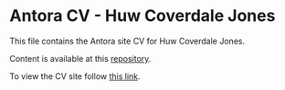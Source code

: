 # Antora CV - Huw Coverdale Jones

This file contains the Antora site CV for Huw Coverdale Jones. 

Content is available at this [repository](https://github.com/grimharald/antora-storage).

To view the CV site follow [this link](https://grimharald.github.io/cv-site-antora/).